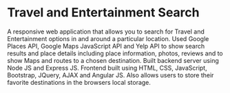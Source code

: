 # Travel and Entertainment Search

A responsive web application that allows you to search for Travel and Entertainment options in and around a particular location. Used Google Places API, Google Maps JavaScript API and Yelp API to show search results and place details including place information, photos,  reviews and to show Maps and routes to a chosen destination. Built backend server using Node JS and Express JS. Frontend built using HTML, CSS, JavaScript, Bootstrap, JQuery, AJAX and Angular JS. Also allows users to store their favorite destinations in the browsers local storage.
